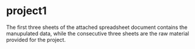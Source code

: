 # project1
The first three sheets of the attached spreadsheet document contains the manupulated data, while the consecutive three sheets are the raw material provided for the project.
